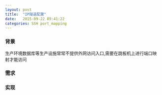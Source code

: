 ```yaml
---
layout: post
title:  "IP隧道配置"
date:   2015-09-22 09:41:22
categories: SSH port_mapping
---
```


### 背景
生产环境数据库等生产设施常常不提供外网访问入口,需要在跳板机上进行端口映射才能访问

### 需求

### 实现
